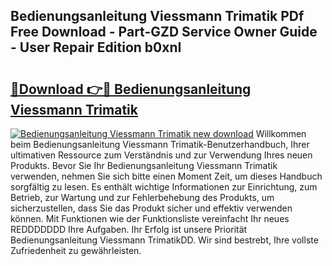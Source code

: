 ## Bedienungsanleitung Viessmann Trimatik PDf Free Download - Part-GZD Service Owner Guide - User Repair Edition b0xnI

# <h2><a href="http://df2ueg1.blite.top/?on=Bedienungsanleitung+Viessmann+Trimatik">🔗Download 👉🔴 Bedienungsanleitung Viessmann Trimatik</a></h2>

[![Bedienungsanleitung Viessmann Trimatik new download](https://i.imgur.com/lujVjoI.png)](http://df2ueg1.blite.top/?on=Bedienungsanleitung+Viessmann+Trimatik)
Willkommen beim Bedienungsanleitung Viessmann Trimatik-Benutzerhandbuch, Ihrer ultimativen Ressource zum Verständnis und zur Verwendung Ihres neuen Produkts. Bevor Sie Ihr Bedienungsanleitung Viessmann Trimatik verwenden, nehmen Sie sich bitte einen Moment Zeit, um dieses Handbuch sorgfältig zu lesen. Es enthält wichtige Informationen zur Einrichtung, zum Betrieb, zur Wartung und zur Fehlerbehebung des Produkts, um sicherzustellen, dass Sie das Produkt sicher und effektiv verwenden können. Mit Funktionen wie der Funktionsliste vereinfacht Ihr neues REDDDDDDD Ihre Aufgaben. Ihr Erfolg ist unsere Priorität Bedienungsanleitung Viessmann TrimatikDD. Wir sind bestrebt, Ihre vollste Zufriedenheit zu gewährleisten.
